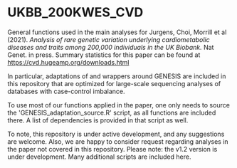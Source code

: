 # UKBB_200KWES_CVD
General functions used in the main analyses for
Jurgens, Choi, Morrill et al (2021). _Analysis of rare genetic variation underlying cardiometabolic diseases and traits among 200,000 individuals in the UK Biobank._
Nat Genet. in press. Summary statistics for this paper can be found at https://cvd.hugeamp.org/downloads.html 

In particular, adaptations of and wrappers around GENESIS are included in this repository that are optimized for large-scale sequencing analyses of databases with case-control imbalance.

To use most of our functions applied in the paper, one only needs to source the 'GENESIS_adaptation_source.R' script, as all functions are included there. A list of dependencies is provided in that script as well. 


To note, this repository is under active development, and any suggestions are welcome. Also, we are happy to consider request regarding analyses in the paper not covered in this repository. Please note: the v1.2 version is under development. Many additional scripts are included here.
